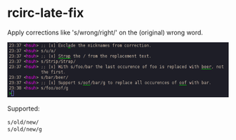 # rcirc-late-fix

Apply corrections like 's/wrong/right/' on the (original) wrong word.

![Screenshot](screenshot.png)

Supported:

```
s/old/new/
s/old/new/g
```
